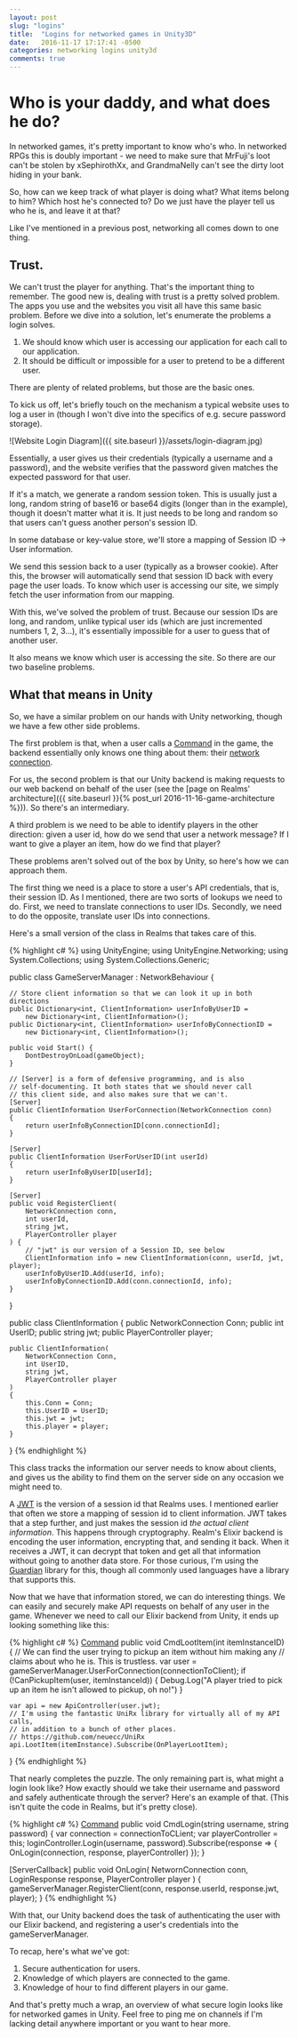```yaml
---
layout: post
slug: "logins"
title:  "Logins for networked games in Unity3D"
date:   2016-11-17 17:17:41 -0500
categories: networking logins unity3d
comments: true
---
```


# Who is your daddy, and what does he do?

In networked games, it's pretty important to know who's who. In networked RPGs this is doubly important - we need to make sure that MrFuji's loot can't be stolen by xSephirothXx, and GrandmaNelly can't see the dirty loot hiding in your bank.

So, how can we keep track of what player is doing what? What items belong to him? Which
host he's connected to? Do we just have the player tell us who he is, and leave it at that?

Like I've mentioned in a previous post, networking all comes down to one thing.

## Trust.

We can't trust the player for anything. That's the important thing to remember. The good new is, dealing with trust is a pretty solved problem. The apps you use and the websites you visit all have this same basic problem. Before we dive into a solution, let's enumerate the problems a login solves.

1. We should know which user is accessing our application for each call to our application.
2. It should be difficult or impossible for a user to pretend to be a different user.

There are plenty of related problems, but those are the basic ones.


To kick us off, let's briefly touch on the mechanism a typical website uses to log a user in (though
I won't dive into the specifics of e.g. secure password storage).

![Website Login Diagram]({{ site.baseurl }}/assets/login-diagram.jpg)

Essentially, a user gives us their credentials (typically a username and a password), and
the website verifies that the password given matches the expected password for
that user.

If it's a match, we generate a random session token. This is usually just a long, random string of
base16 or base64 digits (longer than in the example), though it doesn't matter what it is. It just needs to be long and random so that users can't guess another person's session ID.

In some database or key-value store, we'll store a mapping of Session ID -> User information.

We send this session back to a user (typically as a browser cookie). After this,
the browser will automatically send that session ID back with every page the user
loads. To know which user is accessing our site, we simply fetch the user information
from our mapping.

With this, we've solved the problem of trust. Because our session IDs are long, and random,
unlike typical user ids (which are just incremented numbers 1, 2, 3...), it's essentially
impossible for a user to guess that of another user.

It also means we know which user is accessing the site. So there are our two baseline problems.

## What that means in Unity

So, we have a similar problem on our hands with Unity networking, though we have a few other side problems.

The first problem is that, when a user calls a [Command] in the game, the backend
essentially only knows one thing about them: their [network connection].

For us, the second problem is that our Unity backend is making requests to our web
backend on behalf of the user (see the [page on Realms' architecture]({{ site.baseurl }}{% post_url 2016-11-16-game-architecture %})). So there's an intermediary.

A third problem is we need to be able to identify players in the other direction:
given a user id, how do we send that user a network message? If I want to give a player
an item, how do we find that player?

These problems aren't solved out of the box by Unity, so here's how we can approach them.

The first thing we need is a place to store a user's API credentials, that is, their session ID. As I mentioned,
there are two sorts of lookups we need to do. First, we need to translate connections
to user IDs. Secondly, we need to do the opposite, translate user IDs into connections.

Here's a small version of the class in Realms that takes care of this.

{% highlight c# %}
using UnityEngine;
using UnityEngine.Networking;
using System.Collections;
using System.Collections.Generic;

public class GameServerManager : NetworkBehaviour
{

    // Store client information so that we can look it up in both directions
    public Dictionary<int, ClientInformation> userInfoByUserID =
        new Dictionary<int, ClientInformation>();
    public Dictionary<int, ClientInformation> userInfoByConnectionID =
        new Dictionary<int, ClientInformation>();

    public void Start() {
        DontDestroyOnLoad(gameObject);
    }

    // [Server] is a form of defensive programming, and is also
    // self-documenting. It both states that we should never call
    // this client side, and also makes sure that we can't.
    [Server]
    public ClientInformation UserForConnection(NetworkConnection conn)
    {
        return userInfoByConnectionID[conn.connectionId];
    }

    [Server]
    public ClientInformation UserForUserID(int userId)
    {
        return userInfoByUserID[userId];
    }

    [Server]
    public void RegisterClient(
        NetworkConnection conn,
        int userId,
        string jwt,
        PlayerController player
    ) {
        // "jwt" is our version of a Session ID, see below
        ClientInformation info = new ClientInformation(conn, userId, jwt, player);
        userInfoByUserID.Add(userId, info);
        userInfoByConnectionID.Add(conn.connectionId, info);
    }
}

public class ClientInformation
{
    public NetworkConnection Conn;
    public int UserID;
    public string jwt;
    public PlayerController player;

    public ClientInformation(
        NetworkConnection Conn,
        int UserID,
        string jwt,
        PlayerController player
    )
    {
        this.Conn = Conn;
        this.UserID = UserID;
        this.jwt = jwt;
        this.player = player;
    }
}
{% endhighlight %}

This class tracks the information our server needs to know about clients, and
gives us the ability to find them on the server side on any occasion we might need to.

A [JWT] is the version of a session id that Realms uses. I mentioned earlier that
often we store a mapping of session id to client information. JWT takes that a step further,
and just makes the session id *the actual client information*. This happens through
cryptography. Realm's Elixir backend is encoding the user information, encrypting that,
and sending it back. When it receives a JWT, it can decrypt that token and get all
that information without going to another data store. For those curious, I'm using
the [Guardian] library for this, though all commonly used languages have a library
that supports this.

Now that we have that information stored, we can do interesting things. We can easily and securely
make API requests on behalf of any user in the game. Whenever we need to call our Elixir backend from Unity, it ends up looking something like this:

{% highlight c# %}
[Command]
public void CmdLootItem(int itemInstanceID) {
    // We can find the user trying to pickup an item without him making any
    // claims about who he is. This is trustless.
    var user = gameServerManager.UserForConnection(connectionToClient);
    if (!CanPickupItem(user, itemInstanceId)) {
        Debug.Log("A player tried to pick up an item he isn't allowed to pickup, oh no!")
    }

    var api = new ApiController(user.jwt);
    // I'm using the fantastic UniRx library for virtually all of my API calls,
    // in addition to a bunch of other places.
    // https://github.com/neuecc/UniRx
    api.LootItem(itemInstance).Subscribe(OnPlayerLootItem);
}
{% endhighlight %}

That nearly completes the puzzle. The only remaining part is, what might a login look like?
How exactly should we take their username and password and safely authenticate through the server?
Here's an example of that. (This isn't quite the code in Realms, but it's pretty close).

{% highlight c# %}
[Command]
public void CmdLogin(string username, string password) {
    var connection = connectionToCLient;
    var playerController = this;
    loginController.Login(username, password).Subscribe(response => {
        OnLogin(connection, response, playerController)
    });
}

[ServerCallback]
public void OnLogin(
    NetwornConnection conn,
    LoginResponse response,
    PlayerController player
) {
    gameServerManager.RegisterClient(conn, response.userId, response.jwt, player);
}
{% endhighlight %}

With that, our Unity backend does the task of authenticating the user with our Elixir backend,
and registering a user's credentials into the gameServerManager.

To recap, here's what we've got:

1. Secure authentication for users.
2. Knowledge of which players are connected to the game.
3. Knowledge of hour to find different players in our game.

And that's pretty much a wrap, an overview of what secure login looks like
for networked games in Unity. Feel free to ping me on channels if I'm lacking
detail anywhere important or you want to hear more.

[Command]: https://docs.unity3d.com/ScriptReference/Networking.CommandAttribute.html
[network connection]: https://docs.unity3d.com/ScriptReference/Networking.NetworkIdentity-connectionToClient.html
[JWT]: https://en.wikipedia.org/wiki/JSON_Web_Token
[Guardian]: https://github.com/ueberauth/guardian
